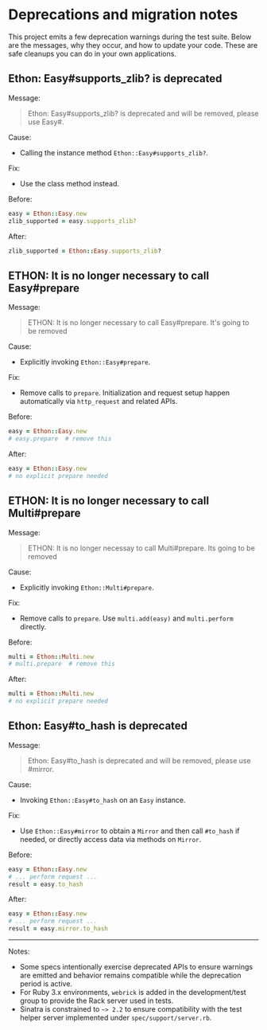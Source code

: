 # Deprecations and migration notes

This project emits a few deprecation warnings during the test suite. Below are the messages, why they occur, and how to update your code. These are safe cleanups you can do in your own applications.

## Ethon: Easy#supports_zlib? is deprecated

Message:

> Ethon: Easy#supports_zlib? is deprecated and will be removed, please use Easy#.

Cause:
- Calling the instance method `Ethon::Easy#supports_zlib?`.

Fix:
- Use the class method instead.

Before:
```ruby
easy = Ethon::Easy.new
zlib_supported = easy.supports_zlib?
```
After:
```ruby
zlib_supported = Ethon::Easy.supports_zlib?
```

## ETHON: It is no longer necessary to call Easy#prepare

Message:

> ETHON: It is no longer necessary to call Easy#prepare. It's going to be removed

Cause:
- Explicitly invoking `Ethon::Easy#prepare`.

Fix:
- Remove calls to `prepare`. Initialization and request setup happen automatically via `http_request` and related APIs.

Before:
```ruby
easy = Ethon::Easy.new
# easy.prepare  # remove this
```
After:
```ruby
easy = Ethon::Easy.new
# no explicit prepare needed
```

## ETHON: It is no longer necessary to call Multi#prepare

Message:

> ETHON: It is no longer necessay to call Multi#prepare. Its going to be removed

Cause:
- Explicitly invoking `Ethon::Multi#prepare`.

Fix:
- Remove calls to `prepare`. Use `multi.add(easy)` and `multi.perform` directly.

Before:
```ruby
multi = Ethon::Multi.new
# multi.prepare  # remove this
```
After:
```ruby
multi = Ethon::Multi.new
# no explicit prepare needed
```

## Ethon: Easy#to_hash is deprecated

Message:

> Ethon: Easy#to_hash is deprecated and will be removed, please use #mirror.

Cause:
- Invoking `Ethon::Easy#to_hash` on an `Easy` instance.

Fix:
- Use `Ethon::Easy#mirror` to obtain a `Mirror` and then call `#to_hash` if needed, or directly access data via methods on `Mirror`.

Before:
```ruby
easy = Ethon::Easy.new
# ... perform request ...
result = easy.to_hash
```
After:
```ruby
easy = Ethon::Easy.new
# ... perform request ...
result = easy.mirror.to_hash
```

---

Notes:
- Some specs intentionally exercise deprecated APIs to ensure warnings are emitted and behavior remains compatible while the deprecation period is active.
- For Ruby 3.x environments, `webrick` is added in the development/test group to provide the Rack server used in tests.
- Sinatra is constrained to `~> 2.2` to ensure compatibility with the test helper server implemented under `spec/support/server.rb`.